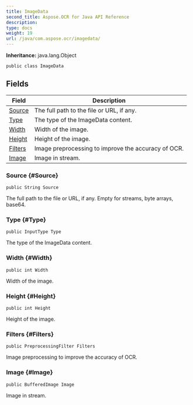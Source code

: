 ```yaml
---
title: ImageData
second_title: Aspose.OCR for Java API Reference
description: 
type: docs
weight: 19
url: /java/com.aspose.ocr/imagedata/
---
```


**Inheritance:**
java.lang.Object
```
public class ImageData
```
## Fields

| Field | Description |
| --- | --- |
| [Source](#Source) | The full path to the file or URL, if any. |
| [Type](#Type) | The type of the ImageData content. |
| [Width](#Width) | Width of the image. |
| [Height](#Height) | Height of the image. |
| [Filters](#Filters) | Image preprocessing to improve the accuracy of OCR. |
| [Image](#Image) | Image in stream. |
### Source {#Source}
```
public String Source
```


The full path to the file or URL, if any. Empty for streams, byte arrays, base64.

### Type {#Type}
```
public InputType Type
```


The type of the ImageData content.

### Width {#Width}
```
public int Width
```


Width of the image.

### Height {#Height}
```
public int Height
```


Height of the image.

### Filters {#Filters}
```
public PreprocessingFilter Filters
```


Image preprocessing to improve the accuracy of OCR.

### Image {#Image}
```
public BufferedImage Image
```


Image in stream.

